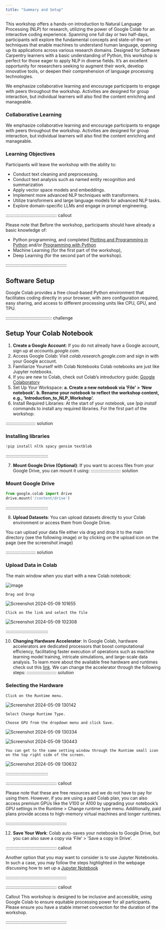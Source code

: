 ```yaml
---
title: "Summary and Setup"
---
```


This workshop offers a hands-on introduction to Natural Language Processing (NLP) for research, utilizing the power of Google Colab for an interactive coding experience. Spanning one full day or two half-days, participants will explore the fundamental concepts and state-of-the-art techniques that enable machines to understand human language, opening up its applications across various research domains. Designed for Software Carpentry learners with a basic understanding of Python, this workshop is perfect for those eager to apply NLP in diverse fields. It’s an excellent opportunity for researchers seeking to augment their work, develop innovative tools, or deepen their comprehension of language processing technologies.


We emphasize collaborative learning and encourage participants to engage with peers throughout the workshop. Activities are designed for group interaction, but individual learners will also find the content enriching and manageable.

### Collaborative Learning

We emphasize collaborative learning and encourage participants to engage with peers throughout the workshop. Activities are designed for group interaction, but individual learners will also find the content enriching and manageable.


### Learning Objectives 

Participants will leave the workshop with the ability to:

- Conduct text cleaning and preprocessing.
- Conduct text analysis such as named entity recognition and summarization
- Apply vector space models and embeddings.
- Implement more advanced NLP techniques with transformers.
- Utilize transformers and large language models for advanced NLP tasks.
- Explore domain-specific LLMs and engage in prompt engineering.


::::::::::::::::::::::::::::::::::::::::: callout

Please note that Before the workshop, participants should have already a basic knowledge of:

- Python programming, and completed [Plotting and Programming in Python](https://swcarpentry.github.io/python-novice-gapminder/) and/or [Programming with Python
](https://swcarpentry.github.io/python-novice-inflammation/)
- Machine Learning (for the first part of the workshop),
- Deep Learning (for the second part of the workshop).
  
:::::::::::::::::::::::::::::::::::::::::::::::::


## Software Setup

Google Colab provides a free cloud-based Python environment that facilitates coding directly in your browser, with zero configuration required, easy sharing, and access to different processing units like CPU, GPU, and TPU.

::::::::::::::::::::::::::::::::::::: challenge
## Setup Your Colab Notebook

1. **Create a Google Account**: If you do not already have a Google account, sign up at *accounts.google.com*.
2. Access Google Colab: Visit *colab.research.google.com* and sign in with your Google account.
3. Familiarize Yourself with Colab Notebooks Colab notebooks are just like Jupyter notebooks.
4. If you are new to Colab, check out Colab’s introductory guide: [Google Colaboratory](https://colab.google/)
5. Set Up Your Workspace:
    **a. Create a new notebook via ‘File’ > ‘New notebook’.**
    **b. Rename your notebook to reflect the workshop content, e.g., ‘Introduction_to_NLP_Workshop’.**
6. Install Required Libraries: At the start of your notebook, use *!pip install* commands to install any required libraries.
   For the first part of the workshop:

:::::::::::::::::::::::: solution
### Installing libraries

```python
!pip install nltk spacy gensim textblob

```

::::::::::::::::::::::::::::::::::

7. **Mount Google Drive (Optional)**: If you want to access files from your Google Drive, you can mount it using:
:::::::::::::::::::::::: solution
### Mount Google Drive

```python
from google.colab import drive
drive.mount('/content/drive')

```

::::::::::::::::::::::::::::::::::

8. **Upload Datasets**: You can upload datasets directly to your Colab environment or access them from Google Drive.

You can upload your data file either via drag and drop it to the main directory (see the following image) or by clicking on the upload icon on the page (see the screenshot image)

:::::::::::::::::::::::: solution
### Upload Data in Colab

The main window when you start with a new Colab notebook:

![image](https://github.com/sabah-gaznaghi/intro-nlp-llm/assets/45458783/d8107b94-412f-4d27-8dc9-af2ee4cf66b1)


```
Drag and Drop
```

![Screenshot 2024-05-09 101655](https://github.com/sabah-gaznaghi/intro-nlp-llm/assets/45458783/ae94ee40-c8e8-4e7a-b539-3664ecdae661)


```
Click on the link and select the file
```
![Screenshot 2024-05-09 102308](https://github.com/sabah-gaznaghi/intro-nlp-llm/assets/45458783/085e5d5d-0c0b-432f-a8c2-82cdf5e93115)

::::::::::::::::::::::::::::::::::

10. **Changing Hardware Accelerator**:
  In Google Colab, hardware accelerators are dedicated processors that boost computational efficiency, facilitating faster execution of operations such as machine learning model training, intricate simulations, and large-scale data analysis. To learn more about the available free hardware and runtimes check out this [link](https://research.google.com/colaboratory/faq.html#gpu-availability). We can change the accelerator through the following steps:
:::::::::::::::::::::::: solution

### Selecting the Hardware


```
Click on the Runtime menu.
```
![Screenshot 2024-05-09 130142](https://github.com/sabah-gaznaghi/intro-nlp-llm/assets/45458783/bc1c5418-b288-4546-886d-f9997fae55c1)


```
Select Change Runtime Type.
```

```
Choose GPU from the dropdown menu and click Save.
```

![Screenshot 2024-05-09 130334](https://github.com/sabah-gaznaghi/intro-nlp-llm/assets/45458783/350184e1-577c-45f2-882e-9bed0c22f7c2)

![Screenshot 2024-05-09 130443](https://github.com/sabah-gaznaghi/intro-nlp-llm/assets/45458783/c6ad197c-1641-4c89-8464-20dc268722f0)

```
You can get to the same setting window through the Runtime small icon on the top right side of the screen.
```
![Screenshot 2024-05-09 130632](https://github.com/sabah-gaznaghi/intro-nlp-llm/assets/45458783/419259c2-a070-4fbd-8e10-900e48d861e6)


::::::::::::::::::::::::::::::::::

::::::::::::::::::::::::::::::::::::::::: callout

Please note that these are free resources and we do not have to pay for using them. However, if you are using a paid Colab plan, you can also access premium GPUs like the V100 or A100 by upgrading your notebook’s GPU settings in the Runtime > Change runtime type menu. Additionally, paid plans provide access to high-memory virtual machines and longer runtimes. 

:::::::::::::::::::::::::::::::::::::::::::::::::





12. **Save Your Work**: Colab auto-saves your notebooks to Google Drive, but you can also save a copy via ‘File’ > ‘Save a copy in Drive’.



::::::::::::::::::::::::::::::::::::::::: callout

Another option that you may want to consider is to use Jupyter Notebooks. In such a case, you may follow the steps highlighted in the webpage discussing how to set up a [Jupyter Notebook](https://swcarpentry.github.io/python-novice-inflammation/index.html#option-a-jupyter-notebook)

:::::::::::::::::::::::::::::::::::::::::::::::::


::::::::::::::::::::::::::::::::::::::::: callout

Callout This workshop is designed to be inclusive and accessible, using Google Colab to ensure equitable processing power for all participants. Please ensure you have a stable internet connection for the duration of the workshop.
  
:::::::::::::::::::::::::::::::::::::::::::::::::

